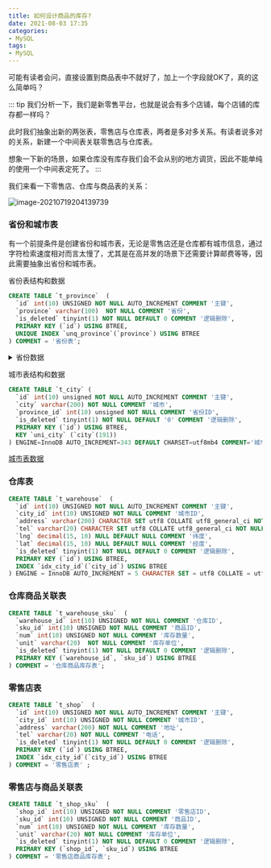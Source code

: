 ```yaml
---
title: 如何设计商品的库存?
date: 2021-08-03 17:35
categories:
- MySQL
tags:
- MySQL
---
```


可能有读者会问，直接设置到商品表中不就好了，加上一个字段就OK了，真的这么简单吗？
<!-- more -->
::: tip
我们分析一下，我们是新零售平台，也就是说会有多个店铺，每个店铺的库存都一样吗？

此时我们抽象出新的两张表，零售店与仓库表，两者是多对多关系。有读者说多对的关系，新建一个中间表关联零售店与仓库表。

想象一下新的场景，如果仓库没有库存我们会不会从别的地方调货，因此不能单纯的使用一个中间表定死了。
:::

我们来看一下零售店、仓库与商品表的关系：

![image-20210719204139739](https://xk857.com/typora/2021/05image-20210719204139739.png)


### 省份和城市表
有一个前提条件是创建省份和城市表，无论是零售店还是仓库都有城市信息，通过字符检索速度相对而言太慢了，尤其是在高并发的场景下还需要计算邮费等等，因此需要抽象出省份和城市表。

省份表结构和数据

```sql
CREATE TABLE `t_province`  (
  `id` int(10) UNSIGNED NOT NULL AUTO_INCREMENT COMMENT '主键',
  `province` varchar(100)  NOT NULL COMMENT '省份',
  `is_deleted` tinyint(1) NOT NULL DEFAULT 0 COMMENT '逻辑删除',
  PRIMARY KEY (`id`) USING BTREE,
  UNIQUE INDEX `unq_province`(`province`) USING BTREE
) COMMENT = '省份表';
```

<details>
  <summary>省份数据</summary>
  <pre><code> 
	 INSERT INTO t_province VALUES (1, '北京', 0);
     INSERT INTO t_province VALUES (2, '上海', 0);
     INSERT INTO t_province VALUES (3, '天津', 0);
     INSERT INTO t_province VALUES (4, '重庆', 0);
     INSERT INTO t_province VALUES (5, '辽宁', 0);
     INSERT INTO t_province VALUES (6, '吉林', 0);
     INSERT INTO t_province VALUES (7, '黑龙江', 0);
     INSERT INTO t_province VALUES (8, '山东', 0);
     INSERT INTO t_province VALUES (9, '江苏', 0);
     INSERT INTO t_province VALUES (10, '浙江', 0);
     INSERT INTO t_province VALUES (11, '安徽', 0);
     INSERT INTO t_province VALUES (12, '福建', 0);
     INSERT INTO t_province VALUES (13, '江西', 0);
     INSERT INTO t_province VALUES (14, '广东', 0);
     INSERT INTO t_province VALUES (15, '广西', 0);
     INSERT INTO t_province VALUES (16, '海南', 0);
     INSERT INTO t_province VALUES (17, '河南', 0);
     INSERT INTO t_province VALUES (18, '湖南', 0);
     INSERT INTO t_province VALUES (19, '湖北', 0);
     INSERT INTO t_province VALUES (20, '河北', 0);
     INSERT INTO t_province VALUES (21, '山西', 0);
     INSERT INTO t_province VALUES (22, '内蒙古', 0);
     INSERT INTO t_province VALUES (23, '宁夏', 0);
     INSERT INTO t_province VALUES (24, '青海', 0);
     INSERT INTO t_province VALUES (25, '陕西', 0);
     INSERT INTO t_province VALUES (26, '甘肃', 0);
     INSERT INTO t_province VALUES (27, '新疆', 0);
     INSERT INTO t_province VALUES (28, '四川', 0);
     INSERT INTO t_province VALUES (29, '贵州', 0);
     INSERT INTO t_province VALUES (30, '云南', 0);
     INSERT INTO t_province VALUES (31, '西藏', 0);
     INSERT INTO t_province VALUES (32, '香港', 0);
     INSERT INTO t_province VALUES (33, '澳门', 0);
     INSERT INTO t_province VALUES (34, '台湾', 0);
  </code></pre>
</details>

城市表结构和数据

```sql
CREATE TABLE `t_city` (
  `id` int(10) unsigned NOT NULL AUTO_INCREMENT COMMENT '主键',
  `city` varchar(200) NOT NULL COMMENT '城市',
  `province_id` int(10) unsigned NOT NULL COMMENT '省份ID',
  `is_deleted` tinyint(1) NOT NULL DEFAULT '0' COMMENT '逻辑删除',
  PRIMARY KEY (`id`) USING BTREE,
  KEY `uni_city` (`city`(191))
) ENGINE=InnoDB AUTO_INCREMENT=343 DEFAULT CHARSET=utf8mb4 COMMENT='城市表';
```

[城市表数据](https://blog.csdn.net/qq_45740561/article/details/118916082)


### 仓库表


```sql
CREATE TABLE `t_warehouse`  (
  `id` int(10) UNSIGNED NOT NULL AUTO_INCREMENT COMMENT '主键',
  `city_id` int(10) UNSIGNED NOT NULL COMMENT '城市ID',
  `address` varchar(200) CHARACTER SET utf8 COLLATE utf8_general_ci NOT NULL COMMENT '地址',
  `tel` varchar(20) CHARACTER SET utf8 COLLATE utf8_general_ci NOT NULL COMMENT '电话',
  `lng` decimal(15, 10) NULL DEFAULT NULL COMMENT '纬度',
  `lat` decimal(15, 10) NULL DEFAULT NULL COMMENT '经度',
  `is_deleted` tinyint(1) NOT NULL DEFAULT 0 COMMENT '逻辑删除',
  PRIMARY KEY (`id`) USING BTREE,
  INDEX `idx_city_id`(`city_id`) USING BTREE
) ENGINE = InnoDB AUTO_INCREMENT = 5 CHARACTER SET = utf8 COLLATE = utf8_general_ci COMMENT = '仓库表' ROW_FORMAT = Dynamic;
```

### 仓库商品关联表

```sql
CREATE TABLE `t_warehouse_sku`  (
  `warehouse_id` int(10) UNSIGNED NOT NULL COMMENT '仓库ID',
  `sku_id` int(10) UNSIGNED NOT NULL COMMENT '商品ID',
  `num` int(10) UNSIGNED NOT NULL COMMENT '库存数量',
  `unit` varchar(20)  NOT NULL COMMENT '库存单位',
  `is_deleted` tinyint(1) NOT NULL DEFAULT 0 COMMENT '逻辑删除',
  PRIMARY KEY (`warehouse_id`, `sku_id`) USING BTREE
) COMMENT = '仓库商品库存表';
```

### 零售店表

```sql
CREATE TABLE `t_shop`  (
  `id` int(10) UNSIGNED NOT NULL AUTO_INCREMENT COMMENT '主键',
  `city_id` int(10) UNSIGNED NOT NULL COMMENT '城市ID',
  `address` varchar(200) NOT NULL COMMENT '地址',
  `tel` varchar(20) NOT NULL COMMENT '电话',
  `is_deleted` tinyint(1) NOT NULL DEFAULT 0 COMMENT '逻辑删除',
  PRIMARY KEY (`id`) USING BTREE,
  INDEX `idx_city_id`(`city_id`) USING BTREE
) COMMENT = '零售店表' ;
```

### 零售店与商品关联表

```sql
CREATE TABLE `t_shop_sku`  (
  `shop_id` int(10) UNSIGNED NOT NULL COMMENT '零售店ID',
  `sku_id` int(10) UNSIGNED NOT NULL COMMENT '商品ID',
  `num` int(10) UNSIGNED NOT NULL COMMENT '库存数量',
  `unit` varchar(20) NOT NULL COMMENT '库存单位',
  `is_deleted` tinyint(1) NOT NULL DEFAULT 0 COMMENT '逻辑删除',
  PRIMARY KEY (`shop_id`, `sku_id`) USING BTREE
) COMMENT = '零售店商品库存表';
```
